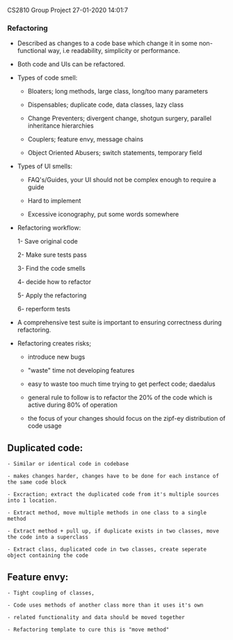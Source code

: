 CS2810 Group Project				27-01-2020 14:01:7

### Refactoring


- Described as changes to a code base which change it in some non-functional way, i.e readability, simplicity or performance.

- Both code and UIs can be refactored.

- Types of code smell:
	
	- Bloaters; long methods, large class, long/too many parameters

	- Dispensables; duplicate code, data classes, lazy class
	
	- Change Preventers; divergent change, shotgun surgery, parallel inheritance hierarchies

	- Couplers; feature envy, message chains

	- Object Oriented Abusers; switch statements, temporary field

- Types of UI smells:

	- FAQ's/Guides, your UI should not be complex enough to require a guide
	
	- Hard to implement

	- Excessive iconography, put some words somewhere

- Refactoring workflow:
	
	1- Save original code
	
	2- Make sure tests pass

	3- Find the code smells

	4- decide how to refactor 

	5- Apply the refactoring

	6- reperform tests

- A comprehensive test suite is important to ensuring correctness during refactoring.

- Refactoring creates risks;
	
	- introduce new bugs
	
	- "waste" time not developing features
	
	- easy to waste too much time trying to get perfect code; daedalus

	- general rule to follow is to refactor the 20% of the code which is active during 80% of operation

	- the focus of your changes should focus on the zipf-ey distribution of code usage

## Duplicated code:
	
	- Similar or identical code in codebase

	- makes changes harder, changes have to be done for each instance of the same code block
	
	- Excraction; extract the duplicated code from it's multiple sources into 1 location.
	
	- Extract method, move multiple methods in one class to a single method

	- Extract method + pull up, if duplicate exists in two classes, move the code into a superclass

	- Extract class, duplicated code in two classes, create seperate object containing the code

## Feature envy:
	
	- Tight coupling of classes,
	
	- Code uses methods of another class more than it uses it's own

	- related functionality and data should be moved together

	- Refactoring template to cure this is "move method"
	
